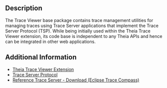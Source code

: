 ## Description

The Trace Viewer base package contains trace management utilities for managing traces using Trace Server applications that implement the Trace Server Protocol (TSP). While being initially used within the Theia Trace Viewer extension, its code base is independent to any Theia APIs and hence can be integrated in other web applications.

## Additional Information

- [Theia Trace Viewer Extension](https://github.com/theia-ide/theia-trace-extension)
- [Trace Server Protocol](https://github.com/theia-ide/trace-server-protocol)
- [Reference Trace Server - Download (Eclipse Trace Compass)](https://download.eclipse.org/tracecompass.incubator/trace-server/rcp/)
